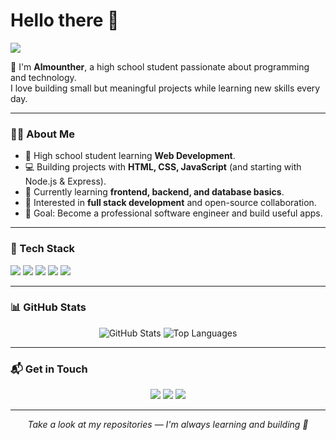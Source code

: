 # Hello there 👋

![](https://github.com/almonther-altumi/almonther-altumi/blob/main/header.png)

🌟 I'm **Almounther**, a high school student passionate about programming and technology.  
I love building small but meaningful projects while learning new skills every day.  

---

### 👨‍💻 About Me
* 🏫 High school student learning **Web Development**.  
* 💻 Building projects with **HTML, CSS, JavaScript** (and starting with Node.js & Express).  
* 🌱 Currently learning **frontend, backend, and database basics**.  
* 🚀 Interested in **full stack development** and open-source collaboration.  
* 🎯 Goal: Become a professional software engineer and build useful apps.

---

### 🔧 Tech Stack
<p align="left">
  <img src="https://img.shields.io/badge/Code-HTML-orange?style=flat-square&logo=html5" />
  <img src="https://img.shields.io/badge/Code-CSS-blue?style=flat-square&logo=css3" />
  <img src="https://img.shields.io/badge/Code-JavaScript-yellow?style=flat-square&logo=javascript" />
  <img src="https://img.shields.io/badge/Backend-Node.js-green?style=flat-square&logo=node.js" />
  <img src="https://img.shields.io/badge/Backend-Express-black?style=flat-square&logo=express" />
</p>

---

### 📊 GitHub Stats
<p align="center">
  <img src="https://github-readme-stats.vercel.app/api?username=almonther-altumi&show_icons=true&theme=radical" alt="GitHub Stats" />
  <img src="https://github-readme-stats.vercel.app/api/top-langs/?username=almonther-altumi&layout=compact&theme=radical" alt="Top Languages" />
</p>

---

### 📬 Get in Touch
<p align="center">
  <a href="https://github.com/almonther-altumi"><img src="https://img.icons8.com/material-outlined/30/000000/github.png"/></a>
  <a href="https://www.linkedin.com/"><img src="https://img.icons8.com/material-outlined/30/000000/linkedin.png"/></a>
  <a href="mailto:monthertumi2025@gmail.com"><img src="https://img.icons8.com/material-outlined/30/000000/email.png"/></a>
</p>

---

<p align="center">
  <i>Take a look at my repositories — I'm always learning and building 🚀</i>
</p>
